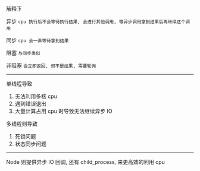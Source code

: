 解释下

异步 `cpu 执行后不会等待执行结果, 会进行其他调用, 等异步调用拿到结果后再继续这个调用`

同步 `cpu 会一直等待拿到结果`

阻塞 `与同步类似`

非阻塞 `会立即返回, 但不是结果, 需要轮询`

---

单线程导致

1. 无法利用多核 cpu
2. 遇到错误退出
3. 大量计算占用 cpu 时导致无法继续异步 IO

多线程则导致

1. 死锁问题
2. 状态同步问题

---

Node 则提供异步 IO 回调, 还有 child_process, 来更高效的利用 cpu

​	